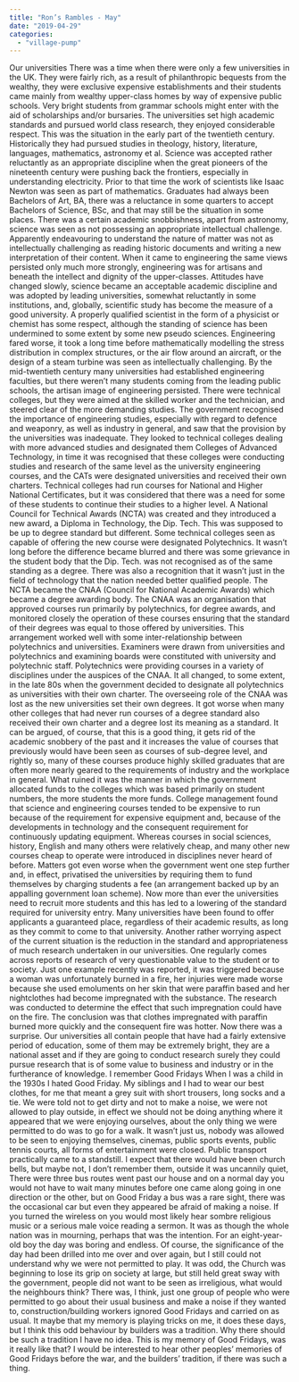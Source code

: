 ```yaml
---
title: "Ron’s Rambles - May"
date: "2019-04-29"
categories: 
  - "village-pump"
---
```


Our universities There was a time when there were only a few universities in the UK. They were fairly rich, as a result of philanthropic bequests from the wealthy, they were exclusive expensive establishments and their students came mainly from wealthy upper-class homes by way of expensive public schools. Very bright students from grammar schools might enter with the aid of scholarships and/or bursaries. The universities set high academic standards and pursued world class research, they enjoyed considerable respect. This was the situation in the early part of the twentieth century. Historically they had pursued studies in theology, history, literature, languages, mathematics, astronomy et al. Science was accepted rather reluctantly as an appropriate discipline when the great pioneers of the nineteenth century were pushing back the frontiers, especially in understanding electricity. Prior to that time the work of scientists like Isaac Newton was seen as part of mathematics. Graduates had always been Bachelors of Art, BA, there was a reluctance in some quarters to accept Bachelors of Science, BSc, and that may still be the situation in some places. There was a certain academic snobbishness, apart from astronomy, science was seen as not possessing an appropriate intellectual challenge. Apparently endeavouring to understand the nature of matter was not as intellectually challenging as reading historic documents and writing a new interpretation of their content. When it came to engineering the same views persisted only much more strongly, engineering was for artisans and beneath the intellect and dignity of the upper-classes. Attitudes have changed slowly, science became an acceptable academic discipline and was adopted by leading universities, somewhat reluctantly in some institutions, and, globally, scientific study has become the measure of a good university. A properly qualified scientist in the form of a physicist or chemist has some respect, although the standing of science has been undermined to some extent by some new pseudo sciences. Engineering fared worse, it took a long time before mathematically modelling the stress distribution in complex structures, or the air flow around an aircraft, or the design of a steam turbine was seen as intellectually challenging. By the mid-twentieth century many universities had established engineering faculties, but there weren’t many students coming from the leading public schools, the artisan image of engineering persisted. There were technical colleges, but they were aimed at the skilled worker and the technician, and steered clear of the more demanding studies. The government recognised the importance of engineering studies, especially with regard to defence and weaponry, as well as industry in general, and saw that the provision by the universities was inadequate. They looked to technical colleges dealing with more advanced studies and designated them Colleges of Advanced Technology, in time it was recognised that these colleges were conducting studies and research of the same level as the university engineering courses, and the CATs were designated universities and received their own charters. Technical colleges had run courses for National and Higher National Certificates, but it was considered that there was a need for some of these students to continue their studies to a higher level. A National Council for Technical Awards (NCTA) was created and they introduced a new award, a Diploma in Technology, the Dip. Tech. This was supposed to be up to degree standard but different. Some technical colleges seen as capable of offering the new course were designated Polytechnics. It wasn’t long before the difference became blurred and there was some grievance in the student body that the Dip. Tech. was not recognised as of the same standing as a degree. There was also a recognition that it wasn’t just in the field of technology that the nation needed better qualified people. The NCTA became the CNAA (Council for National Academic Awards) which became a degree awarding body. The CNAA was an organisation that approved courses run primarily by polytechnics, for degree awards, and monitored closely the operation of these courses ensuring that the standard of their degrees was equal to those offered by universities. This arrangement worked well with some inter-relationship between polytechnics and universities. Examiners were drawn from universities and polytechnics and examining boards were constituted with university and polytechnic staff. Polytechnics were providing courses in a variety of disciplines under the auspices of the CNAA. It all changed, to some extent, in the late 80s when the government decided to designate all polytechnics as universities with their own charter. The overseeing role of the CNAA was lost as the new universities set their own degrees. It got worse when many other colleges that had never run courses of a degree standard also received their own charter and a degree lost its meaning as a standard. It can be argued, of course, that this is a good thing, it gets rid of the academic snobbery of the past and it increases the value of courses that previously would have been seen as courses of sub-degree level, and rightly so, many of these courses produce highly skilled graduates that are often more nearly geared to the requirements of industry and the workplace in general. What ruined it was the manner in which the government allocated funds to the colleges which was based primarily on student numbers, the more students the more funds. College management found that science and engineering courses tended to be expensive to run because of the requirement for expensive equipment and, because of the developments in technology and the consequent requirement for continuously updating equipment. Whereas courses in social sciences, history, English and many others were relatively cheap, and many other new courses cheap to operate were introduced in disciplines never heard of before. Matters got even worse when the government went one step further and, in effect, privatised the universities by requiring them to fund themselves by charging students a fee (an arrangement backed up by an appalling government loan scheme). Now more than ever the universities need to recruit more students and this has led to a lowering of the standard required for university entry. Many universities have been found to offer applicants a guaranteed place, regardless of their academic results, as long as they commit to come to that university. Another rather worrying aspect of the current situation is the reduction in the standard and appropriateness of much research undertaken in our universities. One regularly comes across reports of research of very questionable value to the student or to society. Just one example recently was reported, it was triggered because a woman was unfortunately burned in a fire, her injuries were made worse because she used emoluments on her skin that were paraffin based and her nightclothes had become impregnated with the substance. The research was conducted to determine the effect that such impregnation could have on the fire. The conclusion was that clothes impregnated with paraffin burned more quickly and the consequent fire was hotter. Now there was a surprise. Our universities all contain people that have had a fairly extensive period of education, some of them may be extremely bright, they are a national asset and if they are going to conduct research surely they could pursue research that is of some value to business and industry or in the furtherance of knowledge. I remember Good Fridays When I was a child in the 1930s I hated Good Friday. My siblings and I had to wear our best clothes, for me that meant a grey suit with short trousers, long socks and a tie. We were told not to get dirty and not to make a noise, we were not allowed to play outside, in effect we should not be doing anything where it appeared that we were enjoying ourselves, about the only thing we were permitted to do was to go for a walk. It wasn’t just us, nobody was allowed to be seen to enjoying themselves, cinemas, public sports events, public tennis courts, all forms of entertainment were closed. Public transport practically came to a standstill. I expect that there would have been church bells, but maybe not, I don’t remember them, outside it was uncannily quiet, There were three bus routes went past our house and on a normal day you would not have to wait many minutes before one came along going in one direction or the other, but on Good Friday a bus was a rare sight, there was the occasional car but even they appeared be afraid of making a noise. If you turned the wireless on you would most likely hear sombre religious music or a serious male voice reading a sermon. It was as though the whole nation was in mourning, perhaps that was the intention. For an eight-year-old boy the day was boring and endless. Of course, the significance of the day had been drilled into me over and over again, but I still could not understand why we were not permitted to play. It was odd, the Church was beginning to lose its grip on society at large, but still held great sway with the government, people did not want to be seen as irreligious, what would the neighbours think? There was, I think, just one group of people who were permitted to go about their usual business and make a noise if they wanted to, construction/building workers ignored Good Fridays and carried on as usual. It maybe that my memory is playing tricks on me, it does these days, but I think this odd behaviour by builders was a tradition. Why there should be such a tradition I have no idea. This is my memory of Good Fridays, was it really like that? I would be interested to hear other peoples’ memories of Good Fridays before the war, and the builders’ tradition, if there was such a thing.
